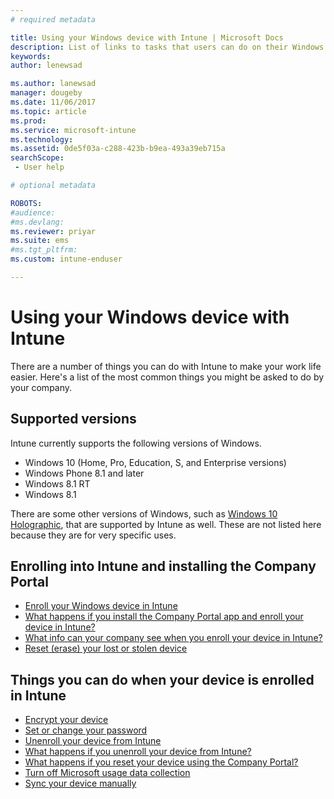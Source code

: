 ```yaml
---
# required metadata

title: Using your Windows device with Intune | Microsoft Docs
description: List of links to tasks that users can do on their Windows device when their device is enrolled in Intune
keywords:
author: lenewsad

ms.author: lanewsad
manager: dougeby
ms.date: 11/06/2017
ms.topic: article
ms.prod:
ms.service: microsoft-intune
ms.technology:
ms.assetid: 0de5f03a-c288-423b-b9ea-493a39eb715a
searchScope:
 - User help

# optional metadata

ROBOTS:  
#audience:
#ms.devlang:
ms.reviewer: priyar
ms.suite: ems
#ms.tgt_pltfrm:
ms.custom: intune-enduser

---
```


# Using your Windows device with Intune

There are a number of things you can do with Intune to make your work life easier. Here's a list of the most common things you might be asked to do by your company.

## Supported versions

Intune currently supports the following versions of Windows.

* Windows 10 (Home, Pro, Education, S, and Enterprise versions)
* Windows Phone 8.1 and later
* Windows 8.1 RT
* Windows 8.1

There are some other versions of Windows, such as [Windows 10 Holographic](https://www.microsoft.com/hololens), that are supported by Intune as well. These are not listed here because they are for very specific uses.

## Enrolling into Intune and installing the Company Portal

- [Enroll your Windows device in Intune](enroll-your-device-in-intune-windows.md)
- [What happens if you install the Company Portal app and enroll your device in Intune?](what-happens-if-you-install-the-company-portal-app-and-enroll-your-device-in-intune-windows.md)
- [What info can your company see when you enroll your device in Intune?](what-info-can-your-company-see-when-you-enroll-your-device-in-intune.md)
- [Reset (erase) your lost or stolen device](reset-erase-your-device-cpwebsite.md)

## Things you can do when your device is enrolled in Intune

- [Encrypt your device](encrypt-your-device-windows.md)
- [Set or change your password](set-or-change-your-password-windows.md)
- [Unenroll your device from Intune](unenroll-your-device-from-intune-windows.md)
- [What happens if you unenroll your device from Intune?](what-happens-if-you-unenroll-your-device-from-intune-windows.md)
- [What happens if you reset your device using the Company Portal?](what-happens-if-you-reset-your-device-using-the-company-portal-windows.md)
- [Turn off Microsoft usage data collection](turn-off-microsoft-usage-data-collection-windows.md)
- [Sync your device manually](sync-your-device-manually-windows.md)
